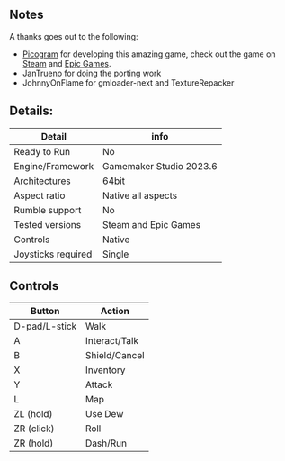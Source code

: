 ## Notes

A thanks goes out to the following:
- [Picogram](https://www.picogram.co/) for developing this amazing game, check out the game on [Steam](https://store.steampowered.com/app/1062140/Garden_Story/) and [Epic Games](https://store.epicgames.com/en-US/p/garden-story).
- JanTrueno for doing the porting work
- JohnnyOnFlame for gmloader-next and TextureRepacker

## Details:
|Detail  | info |
|--|--|
| Ready to Run | No |
| Engine/Framework | Gamemaker Studio 2023.6 |
| Architectures | 64bit|
| Aspect ratio | Native all aspects |
| Rumble support | No |
| Tested versions| Steam  and Epic Games | 
| Controls | Native |
| Joysticks required | Single |

## Controls

| Button | Action |
|--|--| 
|D-pad/L-stick|Walk|
|A|Interact/Talk|
|B|Shield/Cancel|
|X|Inventory|
|Y|Attack|
|L|Map|
|ZL (hold)|Use Dew|
|ZR (click)|Roll|
|ZR (hold)|Dash/Run|



